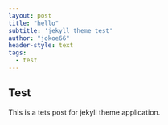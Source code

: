 ```yaml
---
layout: post
title: "hello"
subtitle: 'jekyll theme test'
author: "jokoe66"
header-style: text
tags:
  - test
---
```


## Test

This is a tets post for jekyll theme application.

